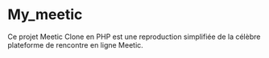 # My_meetic
Ce projet Meetic Clone en PHP est une reproduction simplifiée de la célèbre plateforme de rencontre en ligne Meetic.

